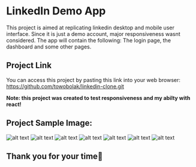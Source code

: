 # LinkedIn Demo App

This project is aimed at replicating linkedin desktop and mobile user interface. Since it is just a demo account, major responsiveness wasnt considered. The app will contain the following: The login page, the dashboard and some other pages.

## Project Link

You can access this project by pasting this link into your web browser: https://github.com/towobolak/linkedin-clone.git


**Note: this project was created to test responsiveness and my abilty with react!**

## Project Sample Image:

![alt text](<src/images/Screenshot 2024-09-24 at 5.44.04 PM.png>) 
![alt text](<src/images/Screenshot 2024-09-24 at 5.44.12 PM.png>) 
![alt text](<src/images/Screenshot 2024-09-24 at 5.44.16 PM.png>) 
![alt text](<src/images/Screenshot 2024-09-24 at 5.50.55 PM.png>)
![alt text](<src/images/Screenshot 2024-09-24 at 5.44.34 PM.png>)
![alt text](<src/images/Screenshot 2024-09-24 at 5.44.39 PM.png>) 
![alt text](<src/images/Screenshot 2024-09-24 at 5.44.43 PM.png>) 

## Thank you for your time🥰
